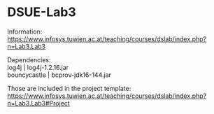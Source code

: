 DSUE-Lab3
=========
Information:   
https://www.infosys.tuwien.ac.at/teaching/courses/dslab/index.php?n=Lab3.Lab3

Dependencies:   
log4j        | log4j-1.2.16.jar   
bouncycastle | bcprov-jdk16-144.jar


Those are included in the project template:   
https://www.infosys.tuwien.ac.at/teaching/courses/dslab/index.php?n=Lab3.Lab3#Project